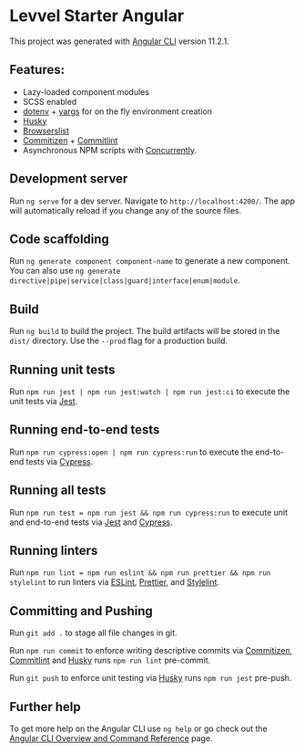 # Levvel Starter Angular

This project was generated with [Angular CLI](https://github.com/angular/angular-cli) version 11.2.1.

## Features:

- Lazy-loaded component modules
- SCSS enabled
- [dotenv](https://github.com/motdotla/dotenv) + [yargs](http://yargs.js.org) for on the fly environment creation
- [Husky](https://typicode.github.io/husky)
- [Browserslist](https://github.com/browserslist/browserslist)
- [Commitizen](https://commitizen-tools.github.io/commitizen) + [Commitlint](https://commitlint.js.org)
- Asynchronous NPM scripts with [Concurrently](https://github.com/kimmobrunfeldt/concurrently).

## Development server

Run `ng serve` for a dev server. Navigate to `http://localhost:4200/`. The app will automatically reload if you change any of the source files.

## Code scaffolding

Run `ng generate component component-name` to generate a new component. You can also use `ng generate directive|pipe|service|class|guard|interface|enum|module`.

## Build

Run `ng build` to build the project. The build artifacts will be stored in the `dist/` directory. Use the `--prod` flag for a production build.

## Running unit tests

Run `npm run jest | npm run jest:watch | npm run jest:ci` to execute the unit tests via [Jest](https://jestjs.io).

## Running end-to-end tests

Run `npm run cypress:open | npm run cypress:run` to execute the end-to-end tests via [Cypress](https://www.cypress.io).

## Running all tests

Run `npm run test = npm run jest && npm run cypress:run` to execute unit and end-to-end tests via [Jest](https://jestjs.io) and [Cypress](https://www.cypress.io).

## Running linters

Run `npm run lint = npm run eslint && npm run prettier && npm run stylelint` to run linters via [ESLint](https://eslint.org), [Prettier](https://prettier.io), and [Stylelint](https://stylelint.io).

## Committing and Pushing

Run `git add .` to stage all file changes in git.

Run `npm run commit` to enforce writing descriptive commits via [Commitizen](https://commitizen-tools.github.io/commitizen), [Commitlint](https://commitlint.js.org) and [Husky](https://typicode.github.io/husky) runs `npm run lint` pre-commit.

Run `git push` to enforce unit testing via [Husky](https://typicode.github.io/husky) runs `npm run jest` pre-push.

## Further help

To get more help on the Angular CLI use `ng help` or go check out the [Angular CLI Overview and Command Reference](https://angular.io/cli) page.
